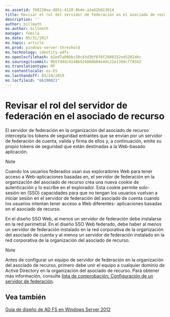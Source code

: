 ```yaml
---
ms.assetid: f88238ea-d851-4129-8b4e-a3a62b813614
title: Revisar el rol del servidor de federación en el asociado de recurso
description: ''
author: billmath
ms.author: billmath
manager: femila
ms.date: 05/31/2017
ms.topic: article
ms.prod: windows-server-threshold
ms.technology: identity-adfs
ms.openlocfilehash: b2ed7a09bbc50c83d3bf6f8f2688152ed5202abc
ms.sourcegitcommit: 0b5fd4dc4148b92480db04e4dc22e139dcff8582
ms.translationtype: MT
ms.contentlocale: es-ES
ms.lasthandoff: 05/24/2019
ms.locfileid: "66190821"
---
```

# <a name="review-the-role-of-the-federation-server-in-the-resource-partner"></a>Revisar el rol del servidor de federación en el asociado de recurso

El servidor de federación en la organización del asociado de recurso intercepta los tokens de seguridad entrantes que se envían por un servidor de federación de cuenta, valida y firma de ellos y, a continuación, emite su propio tokens de seguridad que están destinadas a la Web\-basado aplicación.  
  
> [!NOTE]  
> Cuando los usuarios federados usan sus exploradores Web para tener acceso a Web\-aplicaciones basadas en, el servidor de federación en la organización del asociado de recurso crea una nueva cookie de autenticación y lo escribe en el explorador. Esta cookie permite solo\-sesión\-en \(SSO\) capacidades para que no tengan los usuarios vuelvan a iniciar sesión en el servidor de federación del asociado de cuenta cuando los usuarios intentan tener acceso a Web diferentes\- aplicaciones basadas en el asociado de recurso.  
  
En el diseño SSO Web, al menos un servidor de federación debe instalarse en la red perimetral. En el diseño SSO Web federado, debe haber al menos un servidor de federación instalado en la red corporativa de la organización del asociado de cuenta y al menos un servidor de federación instalado en la red corporativa de la organización del asociado de recurso.  
  
> [!NOTE]  
> Antes de configurar un equipo de servidor de federación en la organización del asociado de recurso, primero debe unir el equipo a cualquier dominio de Active Directory en la organización del asociado de recurso. Para obtener más información, consulte [lista de comprobación: Configuración de un servidor de federación](../../ad-fs/deployment/Checklist--Setting-Up-a-Federation-Server.md).  
  
## <a name="see-also"></a>Vea también
[Guía de diseño de AD FS en Windows Server 2012](AD-FS-Design-Guide-in-Windows-Server-2012.md)


